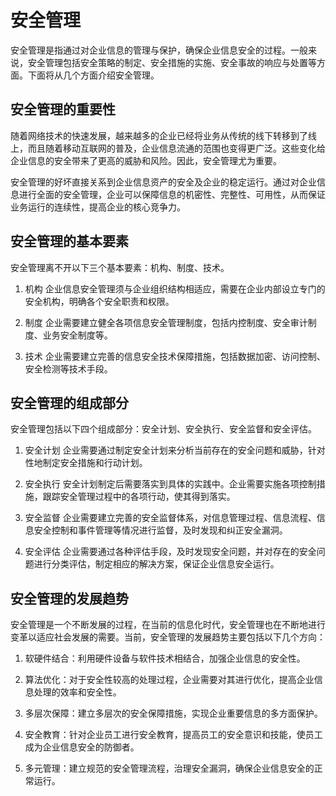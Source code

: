 # 安全管理
安全管理是指通过对企业信息的管理与保护，确保企业信息安全的过程。一般来说，安全管理包括安全策略的制定、安全措施的实施、安全事故的响应与处置等方面。下面将从几个方面介绍安全管理。

## 安全管理的重要性
随着网络技术的快速发展，越来越多的企业已经将业务从传统的线下转移到了线上，而且随着移动互联网的普及，企业信息流通的范围也变得更广泛。这些变化给企业信息的安全带来了更高的威胁和风险。因此，安全管理尤为重要。

安全管理的好坏直接关系到企业信息资产的安全及企业的稳定运行。通过对企业信息进行全面的安全管理，企业可以保障信息的机密性、完整性、可用性，从而保证业务运行的连续性，提高企业的核心竞争力。

## 安全管理的基本要素
安全管理离不开以下三个基本要素：机构、制度、技术。

1. 机构 企业信息安全管理须与企业组织结构相适应，需要在企业内部设立专门的安全机构，明确各个安全职责和权限。

2. 制度 企业需要建立健全各项信息安全管理制度，包括内控制度、安全审计制度、业务安全制度等。

3. 技术 企业需要建立完善的信息安全技术保障措施，包括数据加密、访问控制、安全检测等技术手段。

## 安全管理的组成部分
安全管理包括以下四个组成部分：安全计划、安全执行、安全监督和安全评估。

1. 安全计划 企业需要通过制定安全计划来分析当前存在的安全问题和威胁，针对性地制定安全措施和行动计划。

2. 安全执行 安全计划制定后需要落实到具体的实践中。企业需要实施各项控制措施，跟踪安全管理过程中的各项行动，使其得到落实。

3. 安全监督 企业需要建立完善的安全监督体系，对信息管理过程、信息流程、信息安全控制和事件管理等情况进行监督，及时发现和纠正安全漏洞。

4. 安全评估 企业需要通过各种评估手段，及时发现安全问题，并对存在的安全问题进行分类评估，制定相应的解决方案，保证企业信息安全运行。

## 安全管理的发展趋势
安全管理是一个不断发展的过程，在当前的信息化时代，安全管理也在不断地进行变革以适应社会发展的需要。当前，安全管理的发展趋势主要包括以下几个方向：

1. 软硬件结合：利用硬件设备与软件技术相结合，加强企业信息的安全性。

2. 算法优化：对于安全性较高的处理过程，企业需要对其进行优化，提高企业信息处理的效率和安全性。

3. 多层次保障：建立多层次的安全保障措施，实现企业重要信息的多方面保护。

4. 安全教育：针对企业员工进行安全教育，提高员工的安全意识和技能，使员工成为企业信息安全的防御者。

5. 多元管理：建立规范的安全管理流程，治理安全漏洞，确保企业信息安全的正常运行。